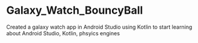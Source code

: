 # Galaxy_Watch_BouncyBall
Created a galaxy watch app in Android Studio using Kotlin to start learning about Android Studio, Kotlin, phsyics engines
